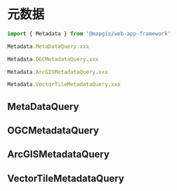 # 元数据

```js
import { Metadata } from '@mapgis/web-app-framework'

Metadata.MetaDataQuery.xxx

Metadata.OGCMetadataQuery.xxx

Metadata.ArcGISMetadataQuery.xxx

Metadata.VectorTileMetadataQuery.xxx
```

## MetaDataQuery

## OGCMetadataQuery

## ArcGISMetadataQuery

## VectorTileMetadataQuery
